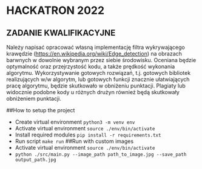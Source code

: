 # HACKATRON 2022
## ZADANIE KWALIFIKACYJNE

Należy napisać opracować własną implementację filtra wykrywającego krawędzie (https://en.wikipedia.org/wiki/Edge_detection) na obrazach barwnych w dowolnie wybranym przez siebie środowisku. Oceniana będzie optymalność oraz przejrzystość kodu, a także prędkość wykonania algorytmu. Wykorzystywanie gotowych rozwiązań, t.j. gotowych bibliotek realizujących w/w algorytm, lub gotowych funkcji znacznie ułatwiających pracę algorytmu, będzie skutkowało w obniżeniu punktacji. Plagiaty lub widocznie podobne kody u różnych drużyn również będą skutkowały obniżeniem punktacji.

##How to setup the project
- Create virtual environment ```python3 -m venv env```
- Activate virtual environment ```source ./env/bin/activate```
- Install required modules ```pip install -r requirements.txt```
- Run script ```make run```
##Run with custom images
- Activate virtual environment ```source ./env/bin/activate```
- ```python ./src/main.py --image_path path_to_image.jpg --save_path output_path.jpg```